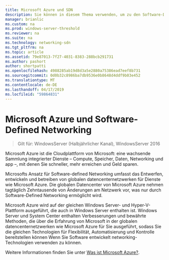 ```yaml
---
title: Microsoft Azure und SDN
description: Sie können in diesem Thema verwenden, um zu den Software-Defined Networking (SDN)-Technologien zu erfahren, die in Microsoft Azure bereitgestellt werden.
manager: brianlic
ms.custom: na
ms.prod: windows-server-threshold
ms.reviewer: na
ms.suite: na
ms.technology: networking-sdn
ms.tgt_pltfrm: na
ms.topic: article
ms.assetid: 79e87013-7f27-4031-8383-288bcb291731
ms.author: pashort
author: shortpatti
ms.openlocfilehash: 4988285ab19d8d3a5e2880a75386ead7eef8b731
ms.sourcegitcommit: 0d0b32c8986ba7db9536e0b8648d4ddf9b03e452
ms.translationtype: MT
ms.contentlocale: de-DE
ms.lasthandoff: 04/17/2019
ms.locfileid: "59864831"
---
```

# <a name="microsoft-azure-and-software-defined-networking"></a>Microsoft Azure und Software-Defined Networking

>Gilt für: WindowsServer (Halbjährlicher Kanal), WindowsServer 2016

Microsoft Azure ist die Cloudplattform von Microsoft: eine wachsende Sammlung integrierter Dienste – Compute, Speicher, Daten, Networking und app –, mit denen Sie schneller, mehr erreichen und Geld sparen.  
  
Microsofts Ansatz für Software-defined Networking umfasst das Entwerfen, entwickeln und betreiben von globalen datencenternetzwerken für Dienste wie Microsoft Azure. Die globalen Datencenter von Microsoft Azure nehmen tagtäglich Zehntausende von Änderungen am Netzwerk vor, was nur durch Software-Defined Networking ermöglicht wird.  
  
Microsoft Azure wird auf der gleichen Windows Server- und Hyper-V-Plattform ausgeführt, die auch in Windows Server enthalten ist. Windows Server und System Center enthalten Verbesserungen und bewährte Methoden, die über die Erfahrung von Microsoft in der globalen datencenternetzwerken wie Microsoft Azure für Sie ausgeführt, sodass Sie die gleichen Technologien für Flexibilität, Automatisierung und Kontrolle bereitstellen können Wenn Sie Software entwickelt networking-Technologien verwenden zu können.  
  
Weitere Informationen finden Sie unter [Was ist Microsoft Azure?](https://azure.microsoft.com/overview/what-is-azure/?WT.mc_id=azurebg_us_sem_bing_br_nontest_whatisazure_whatisazure&WT.srch=1).  